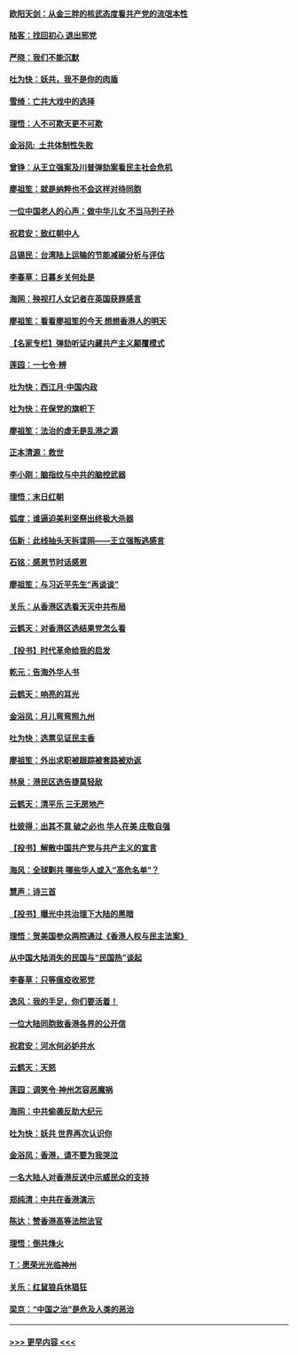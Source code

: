 #### [欧阳天剑：从金三胖的核武态度看共产党的流氓本性](../pages/nsc993/n11702238.md?t=12051601) 
#### [陆客：找回初心 退出邪党](../pages/nsc993/n11702213.md?t=12051601) 
#### [严晓：我们不能沉默](../pages/nsc993/n11702110.md?t=12051601) 
#### [吐为快：妖共，我不是你的肉盾](../pages/nsc993/n11701366.md?t=12051601) 
#### [雪绮：亡共大戏中的选择](../pages/nsc993/n11699922.md?t=12051601) 
#### [理悟：人不可欺天更不可欺](../pages/nsc993/n11699657.md?t=12051601) 
#### [金浴凤:  土共体制性失败](../pages/nsc993/n11699361.md?t=12051601) 
#### [曾铮：从王立强案及川普弹劾案看民主社会危机](../pages/nsc993/n11699318.md?t=12051601) 
#### [廖祖笙：就是纳粹也不会这样对待同胞](../pages/nsc993/n11697658.md?t=12051601) 
#### [一位中国老人的心声：做中华儿女 不当马列子孙](../pages/nsc993/n11697525.md?t=12051601) 
#### [祝君安：致红朝中人](../pages/nsc993/n11697518.md?t=12051601) 
#### [吕锡民：台湾陆上运输的节能减碳分析与评估](../pages/nsc993/n11694983.md?t=12051601) 
#### [李春草：日暮乡关何处是](../pages/nsc993/n11694805.md?t=12051601) 
#### [海网：殃视打人女记者在英国获罪感言](../pages/nsc993/n11693832.md?t=12051601) 
#### [廖祖笙：看看廖祖笙的今天 想想香港人的明天](../pages/nsc993/n11693707.md?t=12051601) 
#### [【名家专栏】弹劾听证内藏共产主义颠覆模式](../pages/nsc993/n11693563.md?t=12051601) 
#### [莲园：一七令‧辨](../pages/nsc993/n11692558.md?t=12051601) 
#### [吐为快：西江月·中国内政](../pages/nsc993/n11692071.md?t=12051601) 
#### [吐为快：在保党的旗帜下](../pages/nsc993/n11691188.md?t=12051601) 
#### [廖祖笙：法治的虚无是乱港之源](../pages/nsc993/n11690605.md?t=12051601) 
#### [正本清源：救世](../pages/nsc993/n11689134.md?t=12051601) 
#### [李小刚：脑指纹与中共的脑控武器](../pages/nsc993/n11688900.md?t=12051601) 
#### [理悟：末日红朝](../pages/nsc993/n11688829.md?t=12051601) 
#### [弧度：谁逼迫美利坚祭出终极大杀器](../pages/nsc993/n11688735.md?t=12051601) 
#### [伍新：此线抽头天拆谍网——王立强叛逃感言](../pages/nsc993/n11687981.md?t=12051601) 
#### [石铭：感恩节时话感恩](../pages/nsc993/n11687568.md?t=12051601) 
#### [廖祖笙：与习近平先生“再谈谈”](../pages/nsc993/n11687005.md?t=12051601) 
#### [关乐：从香港区选看天灭中共布局](../pages/nsc993/n11686647.md?t=12051601) 
#### [云鹤天：对香港区选结果党怎么看](../pages/nsc993/n11686216.md?t=12051601) 
#### [【投书】时代革命给我的启发](../pages/nsc993/n11684287.md?t=12051601) 
#### [乾元：告海外华人书](../pages/nsc993/n11684044.md?t=12051601) 
#### [云鹤天：响亮的耳光](../pages/nsc993/n11684254.md?t=12051601) 
#### [金浴凤：月儿弯弯照九州](../pages/nsc993/n11684231.md?t=12051601) 
#### [吐为快：选票见证民主香](../pages/nsc993/n11684206.md?t=12051601) 
#### [廖祖笙：外出求职被跟踪被套路被劝返](../pages/nsc993/n11683874.md?t=12051601) 
#### [林泉：港民区选告捷莫轻敌](../pages/nsc993/n11683930.md?t=12051601) 
#### [云鹤天：清平乐 三无房地产](../pages/nsc993/n11681521.md?t=12051601) 
#### [杜彼得：出其不意 破之必也 华人在美 庄敬自强](../pages/nsc993/n11679554.md?t=12051601) 
#### [【投书】解散中国共产党与共产主义的宣言](../pages/nsc993/n11679177.md?t=12051601) 
#### [海风：全球剿共 哪些华人或入“高危名单”？](../pages/nsc993/n11678617.md?t=12051601) 
#### [慧声：诗三首](../pages/nsc993/n11678848.md?t=12051601) 
#### [【投书】曝光中共治理下大陆的黑暗](../pages/nsc993/n11678674.md?t=12051601) 
#### [理悟：贺美国参众两院通过《香港人权与民主法案》](../pages/nsc993/n11678104.md?t=12051601) 
#### [从中国大陆消失的民国与“民国热”谈起](../pages/nsc993/n11678075.md?t=12051601) 
#### [李春草：只等瘟疫收邪党](../pages/nsc993/n11677308.md?t=12051601) 
#### [逸风：我的手足，你们要活着！](../pages/nsc993/n11676352.md?t=12051601) 
#### [一位大陆同胞致香港各界的公开信](../pages/nsc993/n11675761.md?t=12051601) 
#### [祝君安：河水何必妒井水](../pages/nsc993/n11675746.md?t=12051601) 
#### [云鹤天：天怒](../pages/nsc993/n11675718.md?t=12051601) 
#### [莲园：调笑令‧神州怎容恶魔祸](../pages/nsc993/n11675648.md?t=12051601) 
#### [海网：中共偷袭反助大纪元](../pages/nsc993/n11673515.md?t=12051601) 
#### [吐为快：妖共 世界再次认识你](../pages/nsc993/n11673506.md?t=12051601) 
#### [金浴凤：香港，请不要为我哭泣](../pages/nsc993/n11673248.md?t=12051601) 
#### [一名大陆人对香港反送中示威民众的支持](../pages/nsc993/n11672615.md?t=12051601) 
#### [郑纯清：中共在香港演示](../pages/nsc993/n11670539.md?t=12051601) 
#### [陈达：赞香港高等法院法官](../pages/nsc993/n11669542.md?t=12051601) 
#### [理悟：倒共烽火](../pages/nsc993/n11668844.md?t=12051601) 
#### [T：愿荣光光临神州](../pages/nsc993/n11668421.md?t=12051601) 
#### [关乐：红鼠狼兵休猖狂](../pages/nsc993/n11668378.md?t=12051601) 
#### [梁京：“中国之治”是危及人类的恶治](../pages/nsc993/n11668328.md?t=12051601) 

----
#### [ >>> 更早内容 <<< ](../indexes/nsc993-earlier.md)
